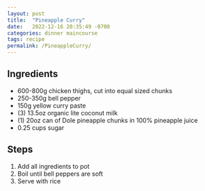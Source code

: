 ```yaml
---
layout: post
title:  "Pineapple Curry"
date:   2022-12-16 20:35:49 -0700
categories: dinner maincourse
tags: recipe
permalink: /PineappleCurry/
---
```

## Ingredients
* 600-800g chicken thighs, cut into equal sized chunks
* 250-350g bell pepper
* 150g yellow curry paste
* (3) 13.5oz organic lite coconut milk
* (1) 20oz can of Dole pineapple chunks in 100% pineapple juice
* 0.25 cups sugar

## Steps
1. Add all ingredients to pot
2. Boil until bell peppers are soft
3. Serve with rice